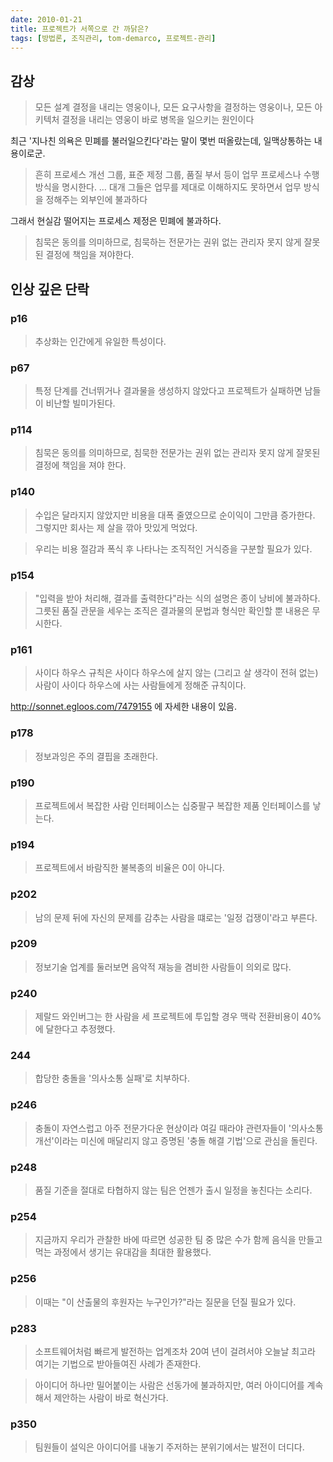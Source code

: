 ```yaml
---
date: 2010-01-21
title: 프로젝트가 서쪽으로 간 까닭은?
tags: [방법론, 조직관리, tom-demarco, 프로젝트-관리]
---
```


## 감상
> 모든 설계 결정을 내리는 영웅이나, 모든 요구사항을 결정하는 영웅이나, 모든 아키텍처 결정을 내리는 영웅이 바로 병목을 일으키는 원인이다

최근 '지나친 의욕은 민폐를 불러일으킨다'라는 말이 몇번 떠올랐는데, 일맥상통하는 내용이로군.

> 흔히 프로세스 개선 그룹, 표준 제정 그룹, 품질 부서 등이 업무 프로세스나 수행방식을 명시한다. … 대개 그들은 업무를 제대로 이해하지도 못하면서 업무 방식을 정해주는 외부인에 불과하다 

그래서 현실감 떨어지는 프로세스 제정은 민폐에 불과하다.

> 침묵은 동의를 의미하므로, 침묵하는 전문가는 권위 없는 관리자 못지 않게 잘못된 결정에 책임을 져야한다.

## 인상 깊은 단락

### p16
> 추상화는 인간에게 유일한 특성이다.

### p67
> 특정 단계를 건너뛰거나 결과물을 생성하지 않았다고 프로젝트가 실패하면 남들이 비난할 빌미가된다.

### p114
> 침묵은 동의를 의미하므로, 침묵한 전문가는 권위 없는 관리자 못지 않게 잘못된 결정에 책임을 져야 한다.

### p140
> 수입은 달라지지 않았지만 비용을 대폭 줄였으므로 순이익이 그만큼 증가한다. 그렇지만 회사는 제 살을 깎아 맛있게 먹었다.

> 우리는 비용 절감과 폭식 후 나타나는 조직적인 거식증을 구분할 필요가 있다.

### p154
> "입력을 받아 처리해, 결과를 출력한다"라는 식의 설명은 종이 낭비에 불과하다.
> 그릇된 품질 관문을 세우는 조직은 결과물의 문법과 형식만 확인할 뿐 내용은 무시한다.

### p161
> 사이다 하우스 규칙은 사이다 하우스에 살지 않는 (그리고 살 생각이 전혀 없는) 사람이 사이다 하우스에 사는 사람들에게 정해준 규칙이다.

http://sonnet.egloos.com/7479155 에 자세한 내용이 있음.

### p178
> 정보과잉은 주의 결핍을 초래한다.

### p190
> 프로젝트에서 복잡한 사람 인터페이스는 십중팔구 복잡한 제품 인터페이스를 낳는다.

### p194
> 프로젝트에서 바람직한 불복종의 비율은 0이 아니다.

### p202
> 남의 문제 뒤에 자신의 문제를 감추는 사람을 떄로는 '일정 겁쟁이'라고 부른다.

### p209
> 정보기술 업계를 둘러보면 음악적 재능을 겸비한 사람들이 의외로 많다.

### p240
> 제랄드 와인버그는 한 사람을 세 프로젝트에 투입할 경우 맥락 전환비용이 40%에 달한다고 추정했다.

### 244
> 합당한 충돌을 '의사소통 실패'로 치부하다. 

### p246
> 충돌이 자연스럽고 아주 전문가다운 현상이라 여길 때라야 관련자들이 '의사소통 개선'이라는 미신에 매달리지 않고 증명된 '충돌 해결 기법'으로 관심을 돌린다.

### p248
> 품질 기준을 절대로 타협하지 않는 팀은 언젠가 출시 일정을 놓친다는 소리다.

### p254
> 지금까지 우리가 관찰한 바에 따르면 성공한 팀 중 많은 수가 함께 음식을 만들고 먹는 과정에서 생기는 유대감을 최대한 활용했다.

### p256
> 이때는 "이 산출물의 후원자는 누구인가?"라는 질문을 던질 필요가 있다.

### p283
> 소프트웨어처럼 빠르게 발전하는 업계조차 20여 년이 걸려서야 오늘날 최고라 여기는 기법으로 받아들여진 사례가 존재한다.

> 아이디어 하나만 밀어붙이는 사람은 선동가에 불과하지만, 여러 아이디어를 계속해서 제안하는 사람이 바로 혁신가다.

### p350
> 팀원들이 설익은 아이디어를 내놓기 주저하는 분위기에서는 발전이 더디다.
